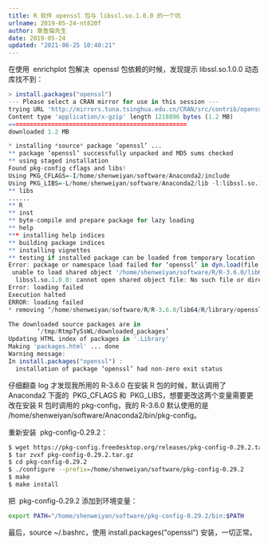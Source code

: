 ```yaml
---
title: R 软件 openssl 包与 libssl.so.1.0.0 的一个坑
urlname: 2019-05-24-nt820f
author: 章鱼猫先生
date: 2019-05-24
updated: "2021-06-25 10:40:21"
---
```


在使用  enrichplot 包解决  openssl 包依赖的时候，发现提示 libssl.so.1.0.0 动态库找不到：

```r
> install.packages("openssl")
--- Please select a CRAN mirror for use in this session ---
trying URL 'http://mirrors.tuna.tsinghua.edu.cn/CRAN/src/contrib/openssl_1.3.tar.gz'
Content type 'application/x-gzip' length 1218896 bytes (1.2 MB)
==================================================
downloaded 1.2 MB

* installing *source* package ‘openssl’ ...
** package ‘openssl’ successfully unpacked and MD5 sums checked
** using staged installation
Found pkg-config cflags and libs!
Using PKG_CFLAGS=-I/home/shenweiyan/software/Anaconda2/include
Using PKG_LIBS=-L/home/shenweiyan/software/Anaconda2/lib -l:libssl.so.1.0.0 -l:libcrypto.so.1.0.0
** libs
......
** R
** inst
** byte-compile and prepare package for lazy loading
** help
*** installing help indices
** building package indices
** installing vignettes
** testing if installed package can be loaded from temporary location
Error: package or namespace load failed for ‘openssl’ in dyn.load(file, DLLpath = DLLpath, ...):
 unable to load shared object '/home/shenweiyan/software/R/R-3.6.0/lib64/R/library/00LOCK-openssl/00new/openssl/libs/openssl.so':
  libssl.so.1.0.0: cannot open shared object file: No such file or directory
Error: loading failed
Execution halted
ERROR: loading failed
* removing ‘/home/shenweiyan/software/R/R-3.6.0/lib64/R/library/openssl’

The downloaded source packages are in
        ‘/tmp/RtmpTySsWL/downloaded_packages’
Updating HTML index of packages in '.Library'
Making 'packages.html' ... done
Warning message:
In install.packages("openssl") :
  installation of package ‘openssl’ had non-zero exit status
```

仔细翻查 log 才发现我所用的 R-3.6.0 在安装 R 包的时候，默认调用了 Anaconda2 下面的  PKG_CFLAGS 和  PKG_LIBS，想要更改这两个变量需要更改在安装 R 包时调用的 pkg-config，我的 R-3.6.0 默认使用的是 /home/shenweiyan/software/Anaconda2/bin/pkg-config。

重新安装  pkg-config-0.29.2：

```bash
$ wget https://pkg-config.freedesktop.org/releases/pkg-config-0.29.2.tar.gz --no-check-certificate
$ tar zvxf pkg-config-0.29.2.tar.gz
$ cd pkg-config-0.29.2
$ ./configure --prefix=/home/shenweiyan/software/pkg-config-0.29.2
$ make
$ make install
```

把  pkg-config-0.29.2 添加到环境变量：

```bash
export PATH="/home/shenweiyan/software/pkg-config-0.29.2/bin:$PATH
```

最后，source \~/.bashrc，使用 install.packages("openssl") 安装，一切正常。
